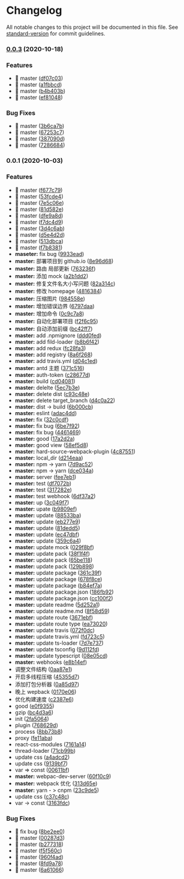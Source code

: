 # Changelog

All notable changes to this project will be documented in this file. See [standard-version](https://github.com/conventional-changelog/standard-version) for commit guidelines.

### [0.0.3](https://github.com/chenjiajing23/react-template-mobile/compare/v0.0.1...v0.0.3) (2020-10-18)

### Features

- 🎸 master ([df07c03](https://github.com/chenjiajing23/react-template-mobile/commit/df07c03a4136444b306a2080b40c24bb887b750b))
- 🎸 master ([a1fbbcd](https://github.com/chenjiajing23/react-template-mobile/commit/a1fbbcd4bdc6b8410193a2fc7be275e07ce4dea6))
- 🎸 master ([b4b403b](https://github.com/chenjiajing23/react-template-mobile/commit/b4b403b953d6f19a6b92bfe7039a03f24980acfd))
- 🎸 master ([ef81048](https://github.com/chenjiajing23/react-template-mobile/commit/ef81048b2163b9db70bb1bd8108a829e6f5c4700))

### Bug Fixes

- 🐛 master ([3b6ca7b](https://github.com/chenjiajing23/react-template-mobile/commit/3b6ca7b1715695639646b7fa92d9bcd9f5dca2d8))
- 🐛 master ([67253c7](https://github.com/chenjiajing23/react-template-mobile/commit/67253c7cccdb44526bbf5e39e773ca2aa2414573))
- 🐛 master ([387090d](https://github.com/chenjiajing23/react-template-mobile/commit/387090d6fe9524ce1adfdf09288e318eb0c7eb18))
- 🐛 master ([7286684](https://github.com/chenjiajing23/react-template-mobile/commit/7286684b0391b1f99971e1277661f361a9768c56))

### 0.0.1 (2020-10-03)

### Features

- 🎸 master ([f677c79](https://github.com/chenjiajing23/react-template-mobile/commit/f677c79396309c942730cf055cc4794bf77677cf))
- 🎸 master ([53fcde4](https://github.com/chenjiajing23/react-template-mobile/commit/53fcde4455655f549fb1b3b1d7a98dc88da1af26))
- 🎸 master ([7e5c06e](https://github.com/chenjiajing23/react-template-mobile/commit/7e5c06e5809b958dfc41f9b5ba5157aac19f44b4))
- 🎸 master ([81d582e](https://github.com/chenjiajing23/react-template-mobile/commit/81d582e0f9c5591a186b26785d58135b7706982f))
- 🎸 master ([dfe9a8d](https://github.com/chenjiajing23/react-template-mobile/commit/dfe9a8dfc027ea13b9c5be17f1245b405439a074))
- 🎸 master ([f7dc4d9](https://github.com/chenjiajing23/react-template-mobile/commit/f7dc4d9e89ac6581c3f127918dac7e3da62d2095))
- 🎸 master ([3d4c6ab](https://github.com/chenjiajing23/react-template-mobile/commit/3d4c6ab85077cd4f24f96a925a9b97694d0ed21e))
- 🎸 master ([d5e4d2d](https://github.com/chenjiajing23/react-template-mobile/commit/d5e4d2d0e02b1dfc384774dbd6946520519c88a8))
- 🎸 master ([513dbca](https://github.com/chenjiajing23/react-template-mobile/commit/513dbca546bfd098803fdc880f001cc91ae1f834))
- 🎸 master ([f7b8381](https://github.com/chenjiajing23/react-template-mobile/commit/f7b8381476d87b04e7f6d9c9daf8af45fad4b11c))
- **maseter:** fix bug ([9933ead](https://github.com/chenjiajing23/react-template-mobile/commit/9933eade4fc9a6cb3d1fef666c3442bb7e5490eb))
- **master:** 部署项目到 github.io ([8e96d68](https://github.com/chenjiajing23/react-template-mobile/commit/8e96d681ba52781678bbab0361b86aff8c6b4ba1))
- **master:** 路由 局部更新 ([763236f](https://github.com/chenjiajing23/react-template-mobile/commit/763236fa58051d7e8edcaf09126e617962c59859))
- **master:** 添加 mock ([a2b1dd2](https://github.com/chenjiajing23/react-template-mobile/commit/a2b1dd28adcb814535ca59212fde049d153e5b91))
- **master:** 修复文件名大小写问题 ([82a314c](https://github.com/chenjiajing23/react-template-mobile/commit/82a314c3e52c276083d3b5b35bde2e1a14bb40a8))
- **master:** 修改 homepage ([4816384](https://github.com/chenjiajing23/react-template-mobile/commit/4816384b5ce7afc6d493b6c4ebbad62810b00921))
- **master:** 压缩图片 ([984558e](https://github.com/chenjiajing23/react-template-mobile/commit/984558e01c2e34704d11ae4e7c892d9e6a4ad5e4))
- **master:** 增加错误边界 ([6797daa](https://github.com/chenjiajing23/react-template-mobile/commit/6797daaf374a8f2c6c568216a87401935c076a5b))
- **master:** 增加命令 ([0c9c7a8](https://github.com/chenjiajing23/react-template-mobile/commit/0c9c7a85d900507f5cda75e96efdf27e24beb554))
- **master:** 自动化部署项目 ([f2f6c95](https://github.com/chenjiajing23/react-template-mobile/commit/f2f6c95c4444040dcf48bdf2569c2fccf91e06e9))
- **master:** 自动添加前缀 ([bc42ff7](https://github.com/chenjiajing23/react-template-mobile/commit/bc42ff76e76e31c31e7c668c9fd04f27889a2dbb))
- **master:** add .npmignore ([ddd0fed](https://github.com/chenjiajing23/react-template-mobile/commit/ddd0fedb9b852d83339565422feb851a29b7572e))
- **master:** add fild-loader ([b8b6f42](https://github.com/chenjiajing23/react-template-mobile/commit/b8b6f42694747fc21a65c1eb02b35dbc4a9be531))
- **master:** add redux ([fc28fa3](https://github.com/chenjiajing23/react-template-mobile/commit/fc28fa312ae88cf5f7e57c648e02a90c38cf9ed5))
- **master:** add registry ([8a6f268](https://github.com/chenjiajing23/react-template-mobile/commit/8a6f268230f613ee22192085be953c7f7a5f3273))
- **master:** add travis.yml ([d04c1ed](https://github.com/chenjiajing23/react-template-mobile/commit/d04c1ed8c761d1dc48150c4110d3e44e2f424d87))
- **master:** antd 主题 ([371c516](https://github.com/chenjiajing23/react-template-mobile/commit/371c5167249f47d851055c5cadb8677f8eb476f5))
- **master:** auth-token ([c28677d](https://github.com/chenjiajing23/react-template-mobile/commit/c28677db2a88fd60a3175eefd562295f3c333ea9))
- **master:** build ([cd04081](https://github.com/chenjiajing23/react-template-mobile/commit/cd0408133616783a56314a51b545764234f7be58))
- **master:** delelte ([5ec7b3e](https://github.com/chenjiajing23/react-template-mobile/commit/5ec7b3ee14890127c1928c3a6d5d116b286ca65f))
- **master:** delete dist ([c93c48e](https://github.com/chenjiajing23/react-template-mobile/commit/c93c48efe2ce6293fd031505477394a35a0caa5e))
- **master:** delete target_branch ([d4c0a22](https://github.com/chenjiajing23/react-template-mobile/commit/d4c0a222c8ac5a7355685a3b6996d383636bf7e3))
- **master:** dist -> build ([6b000cb](https://github.com/chenjiajing23/react-template-mobile/commit/6b000cb3a010e3fa640323cc3265390b645aada2))
- **master:** eslint ([adac4dd](https://github.com/chenjiajing23/react-template-mobile/commit/adac4dd76643f039365fabdd98b34e6f1eef071e))
- **master:** fix ([32c0cdf](https://github.com/chenjiajing23/react-template-mobile/commit/32c0cdf8feab38348ff8366b0a153d4849b7fc2f))
- **master:** fix bug ([6be7f92](https://github.com/chenjiajing23/react-template-mobile/commit/6be7f92ecba9ded0bf7d8aba2ac1eeb4a33a04b5))
- **master:** fix bug ([4461469](https://github.com/chenjiajing23/react-template-mobile/commit/4461469390cc1673f979a2c397d875f37d6a7b9c))
- **master:** good ([17a2d2a](https://github.com/chenjiajing23/react-template-mobile/commit/17a2d2a1e7cb758c0f4e612c83861ab5bf9e9b39))
- **master:** good view ([58ef5d8](https://github.com/chenjiajing23/react-template-mobile/commit/58ef5d8ffba3ef94e0a7e2f11577d9c44f481532))
- **master:** hard-source-webpack-plugin ([4c87551](https://github.com/chenjiajing23/react-template-mobile/commit/4c8755167a5837698f1787e2f323d1a49766c77e))
- **master:** local_dir ([d214eaa](https://github.com/chenjiajing23/react-template-mobile/commit/d214eaa3519d1d1d82ebfcd1bcf9a16c003b17ae))
- **master:** npm -> yarn ([7d9ac52](https://github.com/chenjiajing23/react-template-mobile/commit/7d9ac523e295c8792bcaaf07ff8860689811c614))
- **master:** npm -> yarn ([dce034a](https://github.com/chenjiajing23/react-template-mobile/commit/dce034a51bc3b89ed8564193ecb35d8bcd238018))
- **master:** server ([fee7eb1](https://github.com/chenjiajing23/react-template-mobile/commit/fee7eb1a45be1b39221d054954ebd4de48ab25fc))
- **master:** test ([df7072b](https://github.com/chenjiajing23/react-template-mobile/commit/df7072b171f24e920d2ccf4c34e4e354f3797a9e))
- **master:** test ([317282e](https://github.com/chenjiajing23/react-template-mobile/commit/317282e8586e1d91ac72ae291a56715111e8e224))
- **master:** test webhook ([6df37a2](https://github.com/chenjiajing23/react-template-mobile/commit/6df37a2ad7cd642c70d4381f5d8e967c28f49c3a))
- **master:** up ([3c049f7](https://github.com/chenjiajing23/react-template-mobile/commit/3c049f7b591e7341c8bab5cdccaf93ca6959f1cb))
- **master:** upate ([b9809ef](https://github.com/chenjiajing23/react-template-mobile/commit/b9809ef30059142b076bb726ff447f8ac78f91c4))
- **master:** update ([88533ba](https://github.com/chenjiajing23/react-template-mobile/commit/88533ba6821edb19bb8bc9295c0f57ed9d2fd603))
- **master:** update ([eb277e9](https://github.com/chenjiajing23/react-template-mobile/commit/eb277e9cfcb8ece0bab44be0c80b7873cf3d854d))
- **master:** update ([81dedd5](https://github.com/chenjiajing23/react-template-mobile/commit/81dedd507679cbf239c67a490cb319c0b0799246))
- **master:** update ([ec47dbf](https://github.com/chenjiajing23/react-template-mobile/commit/ec47dbfd9a4b3a9b68511ccfbc7b81392993b126))
- **master:** update ([359c6a4](https://github.com/chenjiajing23/react-template-mobile/commit/359c6a423a5c77653cbfea24b67e94d6006ac144))
- **master:** update mock ([029f8bf](https://github.com/chenjiajing23/react-template-mobile/commit/029f8bfb6e659c91d1b4b26d9e49e2238a65206c))
- **master:** update pack ([38f1f4f](https://github.com/chenjiajing23/react-template-mobile/commit/38f1f4f336651c040100a0757bd8f513ed3e6d7f))
- **master:** update pack ([65be118](https://github.com/chenjiajing23/react-template-mobile/commit/65be11840eb344c4b3596b29fb3629e8cb09bab8))
- **master:** update pack ([129b898](https://github.com/chenjiajing23/react-template-mobile/commit/129b89803731f7922c887c634b7d851a8e7fde04))
- **master:** update package ([361c39f](https://github.com/chenjiajing23/react-template-mobile/commit/361c39f28a0fc9c84976874d5d0930e758eaa850))
- **master:** update package ([678f8ce](https://github.com/chenjiajing23/react-template-mobile/commit/678f8ce7d40dc44e48fac00aaea625d186b938e2))
- **master:** update package ([b84ef7a](https://github.com/chenjiajing23/react-template-mobile/commit/b84ef7afc56cba9830beb17a83b5116988be0a78))
- **master:** update package.json ([186fb92](https://github.com/chenjiajing23/react-template-mobile/commit/186fb9210d3193604dc01f87a767d52f1dbeaeb0))
- **master:** update package.json ([cc100f2](https://github.com/chenjiajing23/react-template-mobile/commit/cc100f26e8c485fccae772b11371f9d98be7ea3d))
- **master:** update readme ([5d252a1](https://github.com/chenjiajing23/react-template-mobile/commit/5d252a191d52ecc6f28613233d5f5a31d677a9b3))
- **master:** update readme.md ([8f58d59](https://github.com/chenjiajing23/react-template-mobile/commit/8f58d59cc629a2e02ec74782f161ae6000d1c2d4))
- **master:** update route ([3671ebf](https://github.com/chenjiajing23/react-template-mobile/commit/3671ebf2a7ec68b47ce53d35c346b313ee42269c))
- **master:** update route type ([ea73020](https://github.com/chenjiajing23/react-template-mobile/commit/ea73020f71b882499e4aeb8f9b77ec209be2adf0))
- **master:** update travis ([072f0dc](https://github.com/chenjiajing23/react-template-mobile/commit/072f0dc966acc47d5b7a12bbed538dfffa825dde))
- **master:** update travis.yml ([fd723c5](https://github.com/chenjiajing23/react-template-mobile/commit/fd723c5bd9682421d705998dd4fb043fd1313223))
- **master:** update ts-loader ([7d7e737](https://github.com/chenjiajing23/react-template-mobile/commit/7d7e7377ff59a2cfc312f121119a6b9503232d8f))
- **master:** update tsconfig ([9d112fd](https://github.com/chenjiajing23/react-template-mobile/commit/9d112fd3027eecbebaefd3180000f3ae0c3bcdf9))
- **master:** update typescript ([08e05cd](https://github.com/chenjiajing23/react-template-mobile/commit/08e05cdcdee92038919d62def02d9e2e975f14ec))
- **master:** webhooks ([e8b14ef](https://github.com/chenjiajing23/react-template-mobile/commit/e8b14ef1804799759b43bae4172c3876d97f96d7))
- 调整文件结构 ([0aa87e1](https://github.com/chenjiajing23/react-template-mobile/commit/0aa87e18baa5c0e556911309971bc65319cd1bed))
- 开启多线程压缩 ([45355d7](https://github.com/chenjiajing23/react-template-mobile/commit/45355d7a631d84ebefe9f31ff8cc123ed12d9955))
- 添加打包分析器 ([0a85d97](https://github.com/chenjiajing23/react-template-mobile/commit/0a85d97aaafdd02f01aae5cb2cba6ba15041b9d1))
- 晚上 wepback ([0170e06](https://github.com/chenjiajing23/react-template-mobile/commit/0170e06ad5560374f1a8591c3e527fa0ad3e88e5))
- 优化构建速度 ([c2387e6](https://github.com/chenjiajing23/react-template-mobile/commit/c2387e620a9aecf87b16659c3f2c67bab9e008be))
- good ([e0f9355](https://github.com/chenjiajing23/react-template-mobile/commit/e0f9355eb46159e200c4c9099b70dfd3d7ddc051))
- gzip ([bc4d3a6](https://github.com/chenjiajing23/react-template-mobile/commit/bc4d3a67128e735c008566e6360ad8b45834fcc8))
- init ([2fa5064](https://github.com/chenjiajing23/react-template-mobile/commit/2fa506461068ffb037e55202d69c09ef03d68290))
- plugin ([768629d](https://github.com/chenjiajing23/react-template-mobile/commit/768629d89f3c3ef979895367c5a08348a7bdc030))
- process ([8bb73b8](https://github.com/chenjiajing23/react-template-mobile/commit/8bb73b84b567afdb22b19765cb309d68bd522a59))
- proxy ([fe11aba](https://github.com/chenjiajing23/react-template-mobile/commit/fe11aba1de6d7d81ef941278ec31df6f8ac0992c))
- react-css-modules ([7161a14](https://github.com/chenjiajing23/react-template-mobile/commit/7161a14270dccd3e805788ed9ed1548feac07b2e))
- thread-loader ([71cb99b](https://github.com/chenjiajing23/react-template-mobile/commit/71cb99bc60041d8e6d8e9585483dbdfa978f2533))
- update css ([a4adcd2](https://github.com/chenjiajing23/react-template-mobile/commit/a4adcd279cc0b31e08db61f1a02411881a4c803d))
- update css ([9139bf7](https://github.com/chenjiajing23/react-template-mobile/commit/9139bf7a8eabcc2d5d7d9098cdef31d73194ac81))
- var => const ([00611bf](https://github.com/chenjiajing23/react-template-mobile/commit/00611bfd0e092d76970185c61127b2e34bff12ba))
- **master:** webpac-dev-server ([60f10c9](https://github.com/chenjiajing23/react-template-mobile/commit/60f10c9db89fdea4146e26066ce94bbd49a36ec4))
- **master:** webpack 优化 ([313d65e](https://github.com/chenjiajing23/react-template-mobile/commit/313d65ef7d2dddd2ab67f67952fc8926cd980572))
- **master:** yarn - > cnpm ([23c9de5](https://github.com/chenjiajing23/react-template-mobile/commit/23c9de5cdea0a4a9656a9d95beb262eff7582299))
- update css ([c37c48c](https://github.com/chenjiajing23/react-template-mobile/commit/c37c48ca7c3f69344e11c47476ff2c4cbe3f67d3))
- var -> const ([3163fdc](https://github.com/chenjiajing23/react-template-mobile/commit/3163fdc234c1f35aa2cfaf6b66d34e611848785e))

### Bug Fixes

- 🐛 fix bug ([8be2ee0](https://github.com/chenjiajing23/react-template-mobile/commit/8be2ee0aa894a14d01922fe64107a141ab63a80a))
- 🐛 master ([00287d3](https://github.com/chenjiajing23/react-template-mobile/commit/00287d3274b3bbd835d046ff47b0d6f35a8a2e8f))
- 🐛 master ([b277318](https://github.com/chenjiajing23/react-template-mobile/commit/b2773184719f4e88ceeeaf181860222ad6798adf))
- 🐛 master ([f5f560c](https://github.com/chenjiajing23/react-template-mobile/commit/f5f560c21c7db103705bdfea56b3660880fc622f))
- 🐛 master ([960f4ad](https://github.com/chenjiajing23/react-template-mobile/commit/960f4ad9573282e0f7263fbc4bb892b4fdca8653))
- 🐛 master ([8fd9a78](https://github.com/chenjiajing23/react-template-mobile/commit/8fd9a7804162382fbff70bc82b04001e28343a1b))
- 🐛 master ([6a61066](https://github.com/chenjiajing23/react-template-mobile/commit/6a6106680a926f1f17e391a072ccb8334feea300))
